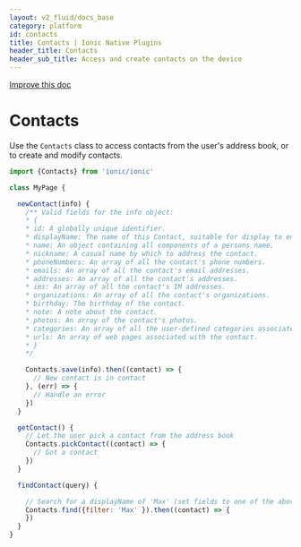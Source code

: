 ```yaml
---
layout: v2_fluid/docs_base
category: platform
id: contacts
title: Contacts | Ionic Native Plugins
header_title: Contacts
header_sub_title: Access and create contacts on the device
---
```

<div class="improve-docs">
  <a href='https://github.com/driftyco/ionic-site/edit/ionic2/docs/v2/platform/contact/index.md'>
    Improve this doc
  </a>
</div>

<h1 class="title">Contacts</h1>

Use the `Contacts` class to access contacts from the user's address book, or to create and modify contacts.

```javascript
import {Contacts} from 'ionic/ionic'

class MyPage {

  newContact(info) {
    /** Valid fields for the info object:
    * {
    * id: A globally unique identifier.
    * displayName: The name of this Contact, suitable for display to end-users.
    * name: An object containing all components of a persons name.
    * nickname: A casual name by which to address the contact.
    * phoneNumbers: An array of all the contact's phone numbers.
    * emails: An array of all the contact's email addresses.
    * addresses: An array of all the contact's addresses.
    * ims: An array of all the contact's IM addresses.
    * organizations: An array of all the contact's organizations.
    * birthday: The birthday of the contact.
    * note: A note about the contact.
    * photos: An array of the contact's photos.
    * categories: An array of all the user-defined categories associated with the contact.
    * urls: An array of web pages associated with the contact.
    * }
    */

    Contacts.save(info).then((contact) => {
      // New contact is in contact
    }, (err) => {
      // Handle an error
    })
  }

  getContact() {
    // Let the user pick a contact from the address book
    Contacts.pickContact((contact) => {
      // Got a contact
    })
  }

  findContact(query) {

    // Search for a displayName of 'Max' (set fields to one of the above fields to change the search field)
    Contacts.find({filter: 'Max' }).then((contact) => {
    })
  }
}
```

